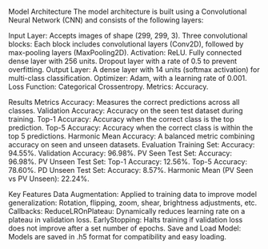 Model Architecture
The model architecture is built using a Convolutional Neural Network (CNN) and consists of the following layers:

Input Layer: Accepts images of shape (299, 299, 3).
Three convolutional blocks:
Each block includes convolutional layers (Conv2D), followed by max-pooling layers (MaxPooling2D).
Activation: ReLU.
Fully connected dense layer with 256 units.
Dropout layer with a rate of 0.5 to prevent overfitting.
Output Layer: A dense layer with 14 units (softmax activation) for multi-class classification.
Optimizer: Adam, with a learning rate of 0.001.
Loss Function: Categorical Crossentropy.
Metrics: Accuracy.

Results
Metrics
Accuracy: Measures the correct predictions across all classes.
Validation Accuracy: Accuracy on the seen test dataset during training.
Top-1 Accuracy: Accuracy when the correct class is the top prediction.
Top-5 Accuracy: Accuracy when the correct class is within the top 5 predictions.
Harmonic Mean Accuracy: A balanced metric combining accuracy on seen and unseen datasets.
Evaluation
Training Set:
Accuracy: 94.55%.
Validation Accuracy: 96.98%.
PV Seen Test Set:
Accuracy: 96.98%.
PV Unseen Test Set:
Top-1 Accuracy: 12.56%.
Top-5 Accuracy: 78.60%.
PD Unseen Test Set:
Accuracy: 8.57%.
Harmonic Mean (PV Seen vs PV Unseen): 22.24%.

Key Features
Data Augmentation: Applied to training data to improve model generalization:
Rotation, flipping, zoom, shear, brightness adjustments, etc.
Callbacks:
ReduceLROnPlateau: Dynamically reduces learning rate on a plateau in validation loss.
EarlyStopping: Halts training if validation loss does not improve after a set number of epochs.
Save and Load Model:
Models are saved in .h5 format for compatibility and easy loading.
